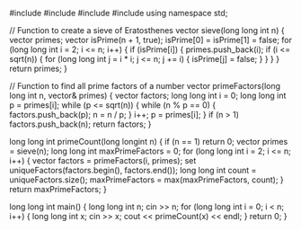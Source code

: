 #include <iostream>
#include <cmath>
#include <vector>
#include <set>
using namespace std;

// Function to create a sieve of Eratosthenes
vector<long long int> sieve(long long int n) {
    vector<long longint> primes;
    vector<bool> isPrime(n + 1, true);
    isPrime[0] = isPrime[1] = false;
    for (long long int i = 2; i <= n; i++) {
        if (isPrime[i]) {
            primes.push_back(i);
            if (i <= sqrt(n)) {
                for (long long int j = i * i; j <= n; j += i) {
                    isPrime[j] = false;
                }
            }
        }
    }
    return primes;
}

// Function to find all prime factors of a number
vector<long long int> primeFactors(long long int n, vector<long long int>& primes) {
    vector<long long int> factors;
    long long int i = 0;
   long long int p = primes[i];
    while (p <= sqrt(n)) {
        while (n % p == 0) {
            factors.push_back(p);
            n = n / p;
        }
        i++;
        p = primes[i];
    }
    if (n > 1)
        factors.push_back(n);
    return factors;
}

long long int primeCount(long longint n) {
    if (n == 1) return 0;
    vector<long long int> primes = sieve(n);
    long long int maxPrimeFactors = 0;
    for (long long int i = 2; i <= n; i++) {
        vector<long long int> factors = primeFactors(i, primes);
        set<long long int> uniqueFactors(factors.begin(), factors.end());
        long long int count = uniqueFactors.size();
        maxPrimeFactors = max(maxPrimeFactors, count);
    }
    return maxPrimeFactors;
}
 
long long int main() {
    long long int n;
    cin >> n;
    for (long long int i = 0; i < n; i++) {
        long long int x;
        cin >> x;
        cout << primeCount(x) << endl;
    }
    return 0;
}

